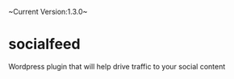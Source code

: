 ~Current Version:1.3.0~
# socialfeed
Wordpress plugin that will help drive traffic to your social content

